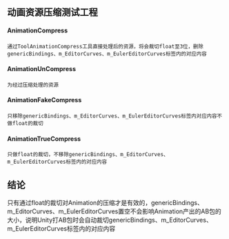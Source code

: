 ﻿## 动画资源压缩测试工程

#### AnimationCompress 
`通过ToolAnimationCompress工具直接处理后的资源，将会裁切float至3位，删除genericBindings、m_EditorCurves、m_EulerEditorCurves标签内的对应内容`
#### AnimationUnCompress 
`为经过压缩处理的资源`
#### AnimationFakeCompress 
`只移除genericBindings、m_EditorCurves、m_EulerEditorCurves标签内对应内容不做float的裁切`
#### AnimationTrueCompress 
`只做float的裁切，不移除genericBindings、m_EditorCurves、m_EulerEditorCurves标签内的对应内容`

## 结论
只有通过float的裁切对Animation的压缩才是有效的，genericBindings、m_EditorCurves、m_EulerEditorCurves置空不会影响Animation产出的AB包的大小，说明Unity打AB包时会自动裁切genericBindings、m_EditorCurves、m_EulerEditorCurves标签内的对应内容

